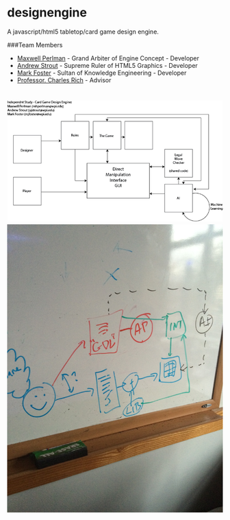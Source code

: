designengine
============

A javascript/html5 tabletop/card game design engine.

###Team Members
* [Maxwell Perlman](https://github.com/MaxwellP) - Grand Arbiter of Engine Concept - Developer
* [Andrew Strout](https://github.com/strouticus) - Supreme Ruler of HTML5 Graphics - Developer
* [Mark Foster](https://github.com/kramff) - Sultan of Knowledge Engineering - Developer
* [Professor. Charles Rich](https://github.com/charlesrich) - Advisor

![Alt text](https://raw.githubusercontent.com/MaxwellP/designengine/master/structure.png "Structure")
![Alt text](https://raw.githubusercontent.com/MaxwellP/designengine/master/structure2.JPG "Structure2")
=======
